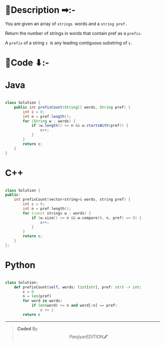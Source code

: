 # 📍Description ➡:-
<!-- Describe your first thoughts on how to solve this problem. -->
You are given an array of `strings `words and a ``string pref.``

Return the number of strings in words that contain pref as a `prefix`.

A `prefix` of a string `s `is any leading contiguous substring of `s.`



# 📝Code ⬇:-



# Java
```java []

class Solution {
    public int prefixCount(String[] words, String pref) {
        int c = 0;
        int n = pref.length();
        for (String w : words) {
            if (w.length() >= n && w.startsWith(pref)) {
                c++;
            }
        }
        return c;
    }
}

```

# C++
``` cpp []

class Solution {
public:
    int prefixCount(vector<string>& words, string pref) {
        int c = 0;
        int n = pref.length();
        for (const string& w : words) {
            if (w.size() >= n && w.compare(0, n, pref) == 0) {
                c++;
            }
        }
        return c;
    }
};
```

# Python
``` python []

class Solution:
    def prefixCount(self, words: list[str], pref: str) -> int:
        c = 0
        n = len(pref)
        for word in words:
            if len(word) >= n and word[:n] == pref:
                c += 1
        return c 
```

---

>    **Coded** By $$Panjiyar EDITION 🖋  $$

               
